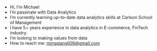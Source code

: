 - Hi, I’m Michael
- I’m passinate with Data Analytics
- I’m currently learning up-to-date data analytics skills at Carlson School of Management
- I have 5+ years experience in data analytics in E-commerce, FinTech industry.
- I’m looking to making values from data
- How to reach me: mingqiangli06@gmail.com

<!---
MichaelDataM/MichaelDataM is a ✨ special ✨ repository because its `README.md` (this file) appears on your GitHub profile.
You can click the Preview link to take a look at your changes.
--->
